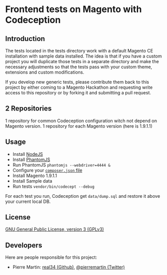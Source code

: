 # Frontend tests on Magento with Codeception

## Introduction 

The tests located in the tests directory work with a default Magento CE installation with sample data installed.
The idea is that if you have a custom project you will duplicate those tests in a separate directory and make the necessary adjustments so that the tests pass with your custom theme, extensions and custom modifications.

If you develop new generic tests, please contribute them back to this project by either coming to a Magento Hackathon and requesting write access to this repository or by forking it and submitting a pull request.

## 2 Repositories

1 repository for common Codeception configuration witch not depend on Magento version.
1 repository for each Magento version (here is 1.9.1.1)

## Usage

* Install [NodeJS](INSTALL_NODEJS.md)
* Install [PhantomJS](INSTALL_PHANTOMJS.md)
* Run PhantomJS `phantomjs --webdriver=4444 &`
* Configure your [`composer.json` file](CONFIGURE_COMPOSER.md)
* Install Magento 1.9.1.1
* Install Sample data
* Run tests `vendor/bin/codecept --debug`

For each test you run, Codeception get `data/dump.sql` and restore it above your current local DB.


## License

[GNU General Public License, version 3 (GPLv3)](./LICENCE)

## Developers

Here are people responsible for this project:

* Pierre Martin: [real34 (Github)](https://github.com/real34), [@pierremartin (Twitter)](https://twitter.com/pierremartin)
